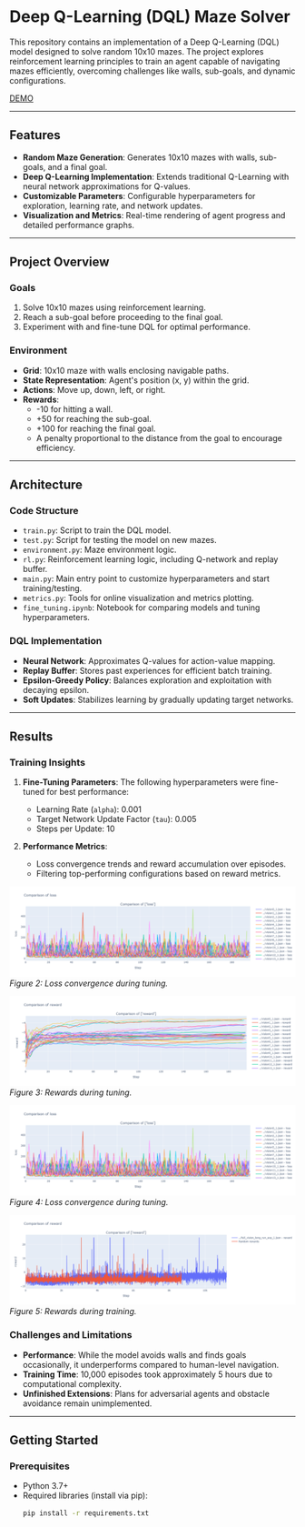 # Deep Q-Learning (DQL) Maze Solver

This repository contains an implementation of a Deep Q-Learning (DQL) model designed to solve random 10x10 mazes. The project explores reinforcement learning principles to train an agent capable of navigating mazes efficiently, overcoming challenges like walls, sub-goals, and dynamic configurations.

[DEMO](https://drive.google.com/file/d/1za4pZm7lstd2PKN1EegMrDZzxl9k8rwI/view?usp=sharing)

---

## Features

- **Random Maze Generation**: Generates 10x10 mazes with walls, sub-goals, and a final goal.
- **Deep Q-Learning Implementation**: Extends traditional Q-Learning with neural network approximations for Q-values.
- **Customizable Parameters**: Configurable hyperparameters for exploration, learning rate, and network updates.
- **Visualization and Metrics**: Real-time rendering of agent progress and detailed performance graphs.

---

## Project Overview

### Goals

1. Solve 10x10 mazes using reinforcement learning.
2. Reach a sub-goal before proceeding to the final goal.
3. Experiment with and fine-tune DQL for optimal performance.

### Environment

- **Grid**: 10x10 maze with walls enclosing navigable paths.
- **State Representation**: Agent's position (x, y) within the grid.
- **Actions**: Move up, down, left, or right.
- **Rewards**:
  - -10 for hitting a wall.
  - +50 for reaching the sub-goal.
  - +100 for reaching the final goal.
  - A penalty proportional to the distance from the goal to encourage efficiency.

---

## Architecture

### Code Structure

- `train.py`: Script to train the DQL model.
- `test.py`: Script for testing the model on new mazes.
- `environment.py`: Maze environment logic.
- `rl.py`: Reinforcement learning logic, including Q-network and replay buffer.
- `main.py`: Main entry point to customize hyperparameters and start training/testing.
- `metrics.py`: Tools for online visualization and metrics plotting.
- `fine_tuning.ipynb`: Notebook for comparing models and tuning hyperparameters.

### DQL Implementation

- **Neural Network**: Approximates Q-values for action-value mapping.
- **Replay Buffer**: Stores past experiences for efficient batch training.
- **Epsilon-Greedy Policy**: Balances exploration and exploitation with decaying epsilon.
- **Soft Updates**: Stabilizes learning by gradually updating target networks.

---

## Results

### Training Insights

1. **Fine-Tuning Parameters**: The following hyperparameters were fine-tuned for best performance:
   - Learning Rate (`alpha`): 0.001
   - Target Network Update Factor (`tau`): 0.005
   - Steps per Update: 10

2. **Performance Metrics**:
   - Loss convergence trends and reward accumulation over episodes.
   - Filtering top-performing configurations based on reward metrics.

![Tuning Loss](tuning_loss.png)  
*Figure 2: Loss convergence during tuning.*

![Tuning Rewards](tuning_reward.png)  
*Figure 3: Rewards during tuning.*

![Training Loss](tuning_loss.png)  
*Figure 4: Loss convergence during tuning.*

![Training Rewards](training_reward.png)  
*Figure 5: Rewards during training.*

### Challenges and Limitations

- **Performance**: While the model avoids walls and finds goals occasionally, it underperforms compared to human-level navigation.
- **Training Time**: 10,000 episodes took approximately 5 hours due to computational complexity.
- **Unfinished Extensions**: Plans for adversarial agents and obstacle avoidance remain unimplemented.

---

## Getting Started

### Prerequisites

- Python 3.7+
- Required libraries (install via pip):
  ```bash
  pip install -r requirements.txt
